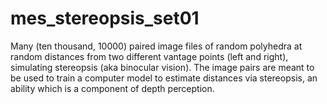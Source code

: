 # mes_stereopsis_set01
Many (ten thousand, 10000) paired image files of random polyhedra at random distances from two different vantage points (left and right), simulating stereopsis (aka binocular vision). The image pairs are meant to be used to train a computer model to estimate distances via stereopsis, an ability which is a component of depth perception.
